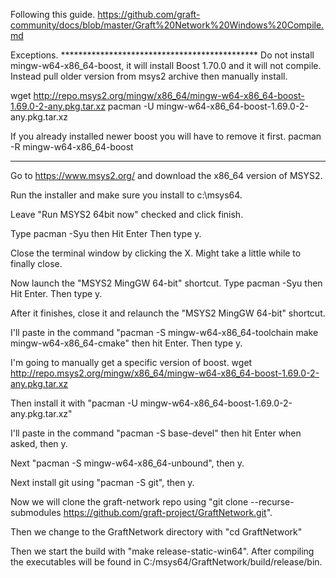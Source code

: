Following this guide.
https://github.com/graft-community/docs/blob/master/Graft%20Network%20Windows%20Compile.md

Exceptions. *********************************************
Do not install mingw-w64-x86_64-boost, it will install Boost 1.70.0 and it will not compile.
Instead pull older version from msys2 archive then manually install.

wget http://repo.msys2.org/mingw/x86_64/mingw-w64-x86_64-boost-1.69.0-2-any.pkg.tar.xz
pacman -U mingw-w64-x86_64-boost-1.69.0-2-any.pkg.tar.xz

If you already installed newer boost you will have to remove it first.
pacman -R mingw-w64-x86_64-boost
********************************************************


Go to https://www.msys2.org/ and download the x86_64 version of MSYS2.

Run the installer and make sure you install to c:\msys64.


Leave "Run MSYS2 64bit now" checked and click finish.

Type pacman -Syu then Hit Enter
Then type y.

Close the terminal window by clicking the X.  Might take a little while to finally close.

Now launch the "MSYS2 MingGW 64-bit" shortcut.
Type pacman -Syu then Hit Enter.
Then type y.

After it finishes, close it and relaunch the "MSYS2 MingGW 64-bit" shortcut.

I'll paste in the command "pacman -S mingw-w64-x86_64-toolchain make mingw-w64-x86_64-cmake" then hit Enter.
Then type y.

I'm going to manually get a specific version of boost.
wget http://repo.msys2.org/mingw/x86_64/mingw-w64-x86_64-boost-1.69.0-2-any.pkg.tar.xz

Then install it with "pacman -U mingw-w64-x86_64-boost-1.69.0-2-any.pkg.tar.xz"

I'll paste in the command "pacman -S base-devel" then hit Enter when asked, then y.

Next "pacman -S mingw-w64-x86_64-unbound", then y.

Next install git using "pacman -S git", then y.

Now we will clone the graft-network repo using "git clone --recurse-submodules https://github.com/graft-project/GraftNetwork.git".

Then we change to the GraftNetwork directory with "cd GraftNetwork"

Then we start the build with "make release-static-win64".
After compiling the executables will be found in C:/msys64/GraftNetwork/build/release/bin.
